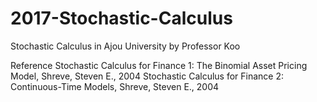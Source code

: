 # 2017-Stochastic-Calculus
Stochastic Calculus in Ajou University  by Professor Koo


Reference
Stochastic Calculus for Finance 1: The Binomial Asset Pricing Model, Shreve, Steven E., 2004
Stochastic Calculus for Finance 2: Continuous-Time Models, Shreve, Steven E., 2004
